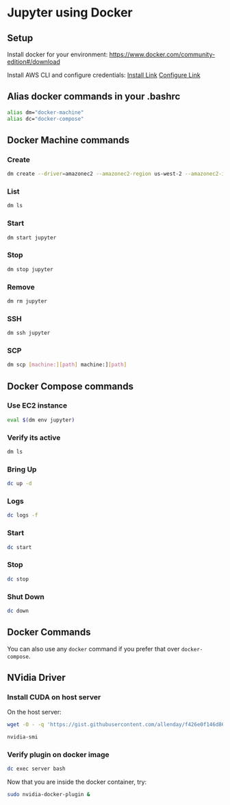 # Jupyter using Docker

## Setup
Install docker for your environment:
https://www.docker.com/community-edition#/download

Install AWS CLI and configure credentials:
[Install Link](http://docs.aws.amazon.com/cli/latest/userguide/installing.html)
[Configure Link](http://docs.aws.amazon.com/cli/latest/userguide/cli-chap-getting-started.html)

## Alias docker commands in your .bashrc
```bash
alias dm="docker-machine"
alias dc="docker-compose"
```

## Docker Machine commands

### Create
```bash
dm create --driver=amazonec2 --amazonec2-region us-west-2 --amazonec2-instance-type p2.xlarge jupyter
```

### List
```bash
dm ls
```

### Start
```bash
dm start jupyter
```

### Stop
```bash
dm stop jupyter
```

### Remove
```bash
dm rm jupyter
```

### SSH
```bash
dm ssh jupyter
```

### SCP
```bash
dm scp [machine:][path] machine:][path]
```

## Docker Compose commands

### Use EC2 instance
```bash
eval $(dm env jupyter)
```

### Verify its active
```bash
dm ls
```

### Bring Up
```bash
dc up -d
```

### Logs
```bash
dc logs -f
```

### Start
```bash
dc start
```

### Stop
```bash
dc stop
```

### Shut Down
```bash
dc down
```

## Docker Commands

You can also use any `docker` command if you prefer that over `docker-compose`. 

## NVidia Driver

### Install CUDA on host server
On the host server:
```bash
wget -O - -q 'https://gist.githubusercontent.com/allenday/f426e0f146d86bfc3dada06eda55e123/raw/41b6d3bc8ab2dfe1e1d09135851c8f11b8dc8db3/install-cuda.sh' | sudo bash

nvidia-smi
```

### Verify plugin on docker image
```bash
dc exec server bash
```

Now that you are inside the docker container, try:
```bash
sudo nvidia-docker-plugin &
```
